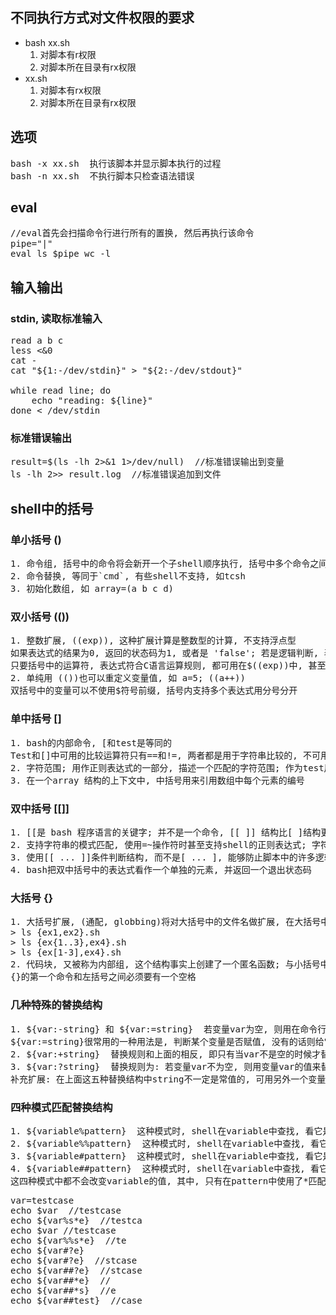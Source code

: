 
## 不同执行方式对文件权限的要求
+ bash xx.sh
  1. 对脚本有r权限
  2. 对脚本所在目录有rx权限
+ xx.sh
  1. 对脚本有rx权限
  2. 对脚本所在目录有rx权限

## 选项
<pre>
bash -x xx.sh  执行该脚本并显示脚本执行的过程
bash -n xx.sh  不执行脚本只检查语法错误
</pre>

## eval
<pre>
//eval首先会扫描命令行进行所有的置换, 然后再执行该命令
pipe="|"
eval ls $pipe wc -l
</pre>

## 输入输出

### stdin, 读取标准输入
<pre>
read a b c
less <&0
cat -
cat "${1:-/dev/stdin}" > "${2:-/dev/stdout}"

while read line; do
    echo "reading: ${line}"
done < /dev/stdin
</pre>

### 标准错误输出
<pre>
result=$(ls -lh 2>&1 1>/dev/null)  //标准错误输出到变量
ls -lh 2>> result.log  //标准错误追加到文件
</pre>

## shell中的括号
### 单小括号 ()
<pre>
1. 命令组, 括号中的命令将会新开一个子shell顺序执行, 括号中多个命令之间用分号隔开
2. 命令替换, 等同于`cmd`, 有些shell不支持, 如tcsh
3. 初始化数组, 如 array=(a b c d)
</pre>
### 双小括号 (())
<pre>
1. 整数扩展, ((exp)), 这种扩展计算是整数型的计算, 不支持浮点型
如果表达式的结果为0, 返回的状态码为1, 或者是 'false'; 若是逻辑判断, 表达式为真则为1, 假为0
只要括号中的运算符, 表达式符合C语言运算规则, 都可用在$((exp))中, 甚至是三目运算符, 作不同进位(如二进制, 八进制, 十六进制)运算时, 输出结果全都自动转化成了十进制, 如: echo $((16#5f)) 结果为95 (16进位转十进制)
2. 单纯用 (())也可以重定义变量值, 如 a=5; ((a++))
双括号中的变量可以不使用$符号前缀, 括号内支持多个表达式用分号分开
</pre>
### 单中括号 []
<pre>
1. bash的内部命令, [和test是等同的
Test和[]中可用的比较运算符只有==和!=, 两者都是用于字符串比较的, 不可用于整数比较, 整数比较只能使用-eq, -gt这种形式
2. 字符范围; 用作正则表达式的一部分, 描述一个匹配的字符范围; 作为test用途的中括号内不能使用正则
3. 在一个array 结构的上下文中, 中括号用来引用数组中每个元素的编号
</pre>
### 双中括号 [[]]
<pre>
1. [[是 bash 程序语言的关键字; 并不是一个命令, [[ ]] 结构比[ ]结构更加通用; 在[[和]]之间所有的字符都不会发生文件名扩展或者单词分割, 但是会发生参数扩展和命令替换
2. 支持字符串的模式匹配, 使用=~操作符时甚至支持shell的正则表达式; 字符串比较时可以把右边的作为一个模式, 而不仅仅是一个字符串, 比如[[ hello == hell? ]], 结果为真; [[ ]] 中匹配字符串或通配符, 不需要引号
3. 使用[[ ... ]]条件判断结构, 而不是[ ... ], 能够防止脚本中的许多逻辑错误; 比如, &&、||、<和> 操作符能够正常存在于[[ ]]条件判断结构中, 但是如果出现在[ ]结构中的话, 会报错
4. bash把双中括号中的表达式看作一个单独的元素, 并返回一个退出状态码
</pre>
### 大括号 {}
<pre>
1. 大括号扩展, (通配, globbing)将对大括号中的文件名做扩展, 在大括号中, 不允许有空白, 除非这个空白被引用或转义; 第一种: 对大括号中的以逗号分割的文件列表进行拓展; 如 touch {a,b}.txt 结果为a.txt b.txt; 第二种: 对大括号中以点点（..）分割的顺序文件列表起拓展作用, 如: touch {a..d}.txt 结果为a.txt b.txt c.txt d.txt
> ls {ex1,ex2}.sh
> ls {ex{1..3},ex4}.sh
> ls {ex[1-3],ex4}.sh
2. 代码块, 又被称为内部组, 这个结构事实上创建了一个匿名函数; 与小括号中的命令不同, 大括号内的命令不会新开一个子shell运行, 即脚本余下部分仍可使用括号内变量; 括号内的命令间用分号隔开, 最后一个也必须有分号
{}的第一个命令和左括号之间必须要有一个空格
</pre>
### 几种特殊的替换结构
<pre>
1. ${var:-string} 和 ${var:=string}  若变量var为空, 则用在命令行中用string来替换${var:-string}, 否则变量var不为空时, 则用变量var的值来替换${var:-string}; 对于${var:=string}的替换规则和${var:-string}是一样的, 所不同之处是${var:=string}若var为空时, 用string替换${var:=string}的同时, 把string赋给变量var
${var:=string}很常用的一种用法是, 判断某个变量是否赋值, 没有的话则给它赋上一个默认值 
2. ${var:+string}  替换规则和上面的相反, 即只有当var不是空的时候才替换成string, 若var为空时则不替换或者说是替换成变量 var的值, 即空值; (因为变量var此时为空, 所以这两种说法是等价的) 
3. ${var:?string}  替换规则为: 若变量var不为空, 则用变量var的值来替换${var:?string}; 若变量var为空, 则把string输出到标准错误中, 并从脚本中退出; 我们可利用此特性来检查是否设置了变量的值 
补充扩展: 在上面这五种替换结构中string不一定是常值的, 可用另外一个变量的值或是一种命令的输出
</pre>
### 四种模式匹配替换结构
<pre>
1. ${variable%pattern}  这种模式时, shell在variable中查找, 看它是否以给的模式pattern结尾, 如果是, 就从命令行把variable中的内容去掉右边最短的匹配模式
2. ${variable%%pattern}  这种模式时, shell在variable中查找, 看它是否以给的模式pattern结尾, 如果是, 就从命令行把variable中的内容去掉右边最长的匹配模式
3. ${variable#pattern}  这种模式时, shell在variable中查找, 看它是否以给的模式pattern开始, 如果是, 就从命令行把variable中的内容去掉左边最短的匹配模式
4. ${variable##pattern}  这种模式时, shell在variable中查找, 看它是否以给的模式pattern开始, 如果是, 就从命令行把variable中的内容去掉左边最长的匹配模式
这四种模式中都不会改变variable的值, 其中, 只有在pattern中使用了*匹配符号时, '%'和'%%', '#'和'##'才有区别; 结构中的pattern支持通配符, *表示零个或多个任意字符, ?表示零个或一个任意字符, [...]表示匹配中括号里面的字符, [!...]表示不匹配中括号里面的字符
</pre>

<pre>
var=testcase
echo $var  //testcase
echo ${var%s*e}  //testca
echo $var //testcase
echo ${var%%s*e}  //te
echo ${var#?e}
echo ${var#?e}  //stcase
echo ${var##?e}  //stcase
echo ${var##*e}  //
echo ${var##*s}  //e
echo ${var##test}  //case
</pre>
